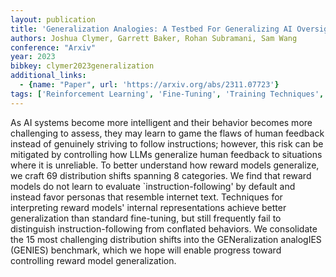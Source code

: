 ```yaml
---
layout: publication
title: 'Generalization Analogies: A Testbed For Generalizing AI Oversight To Hard-to-measure Domains'
authors: Joshua Clymer, Garrett Baker, Rohan Subramani, Sam Wang
conference: "Arxiv"
year: 2023
bibkey: clymer2023generalization
additional_links:
  - {name: "Paper", url: 'https://arxiv.org/abs/2311.07723'}
tags: ['Reinforcement Learning', 'Fine-Tuning', 'Training Techniques', 'Pretraining Methods']
---
```

As AI systems become more intelligent and their behavior becomes more
challenging to assess, they may learn to game the flaws of human feedback
instead of genuinely striving to follow instructions; however, this risk can be
mitigated by controlling how LLMs generalize human feedback to situations where
it is unreliable. To better understand how reward models generalize, we craft
69 distribution shifts spanning 8 categories. We find that reward models do not
learn to evaluate `instruction-following' by default and instead favor personas
that resemble internet text. Techniques for interpreting reward models'
internal representations achieve better generalization than standard
fine-tuning, but still frequently fail to distinguish instruction-following
from conflated behaviors. We consolidate the 15 most challenging distribution
shifts into the GENeralization analogIES (GENIES) benchmark, which we hope will
enable progress toward controlling reward model generalization.
